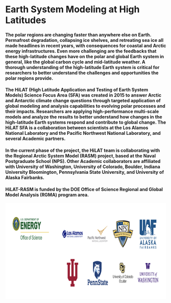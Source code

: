 # **Earth System Modeling at High Latitudes**


#### The polar regions are changing faster than anywhere else on Earth. Permafrost degradation, collapsing ice shelves, and retreating sea ice all made headlines in recent years, with consequences for coastal and Arctic energy infrastructures. Even more challenging are the feedbacks that these high-latitude changes have on the polar and global Earth system in general, like the global carbon cycle and mid-latitude weather. A thorough understanding of the high-latitude Earth system is critical for researchers to better understand the challenges and opportunities the polar regions provide.

#### The HiLAT (High Latitude Application and Testing of Earth System Models) Science Focus Area (SFA) was created in 2015 to answer Arctic and Antarctic climate change questions through targeted application of global modeling and analysis capabilities to evolving polar processes and their impacts. Researchers are applying high-performance multi-scale models and analyze the results to better understand how changes in the high-latitude Earth systems respond and contribute to global change. The HiLAT SFA is a collaboration between scientists at the Los Alamos National Laboratory and the Pacific Northwest National Laboratory, and several Academic partners.

#### In the current phase of the project, the HiLAT team is collaborating with the Regional Arctic System Model (RASM) project, based at the Naval Postgraduate School (NPS). Other Academic collaborators are affiliated with University of Washington, University of Colorado, Boulder, Indiana University Bloomington, Pennsylvania State University, and University of Alaska Fairbanks.

#### HiLAT-RASM is funded by the DOE Office of Science Regional and Global Model Analysis (RGMA) program area.


<img src="HiLAT_RASM_institution_logo.png" alt="Example Image" width="1000" height="300">
